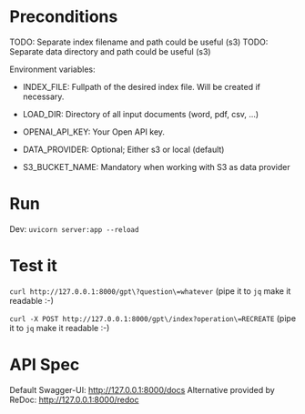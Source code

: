 # Preconditions

TODO: Separate index filename and path could be useful (s3)
TODO: Separate data directory and path could be useful (s3)

Environment variables:
- INDEX_FILE: Fullpath of the desired index file. Will be created if necessary.
- LOAD_DIR: Directory of all input documents (word, pdf, csv, ...)
- OPENAI_API_KEY: Your Open API key.

- DATA_PROVIDER: Optional; Either s3 or local (default)
- S3_BUCKET_NAME: Mandatory when working with S3 as data provider

# Run
Dev: `uvicorn server:app --reload`

# Test it
`curl http://127.0.0.1:8000/gpt\?question\=whatever` (pipe it to `jq` make it readable :-)

`curl -X POST http://127.0.0.1:8000/gpt\/index?operation\=RECREATE` (pipe it to `jq` make it readable :-)

# API Spec
Default Swagger-UI: http://127.0.0.1:8000/docs
Alternative provided by ReDoc: http://127.0.0.1:8000/redoc